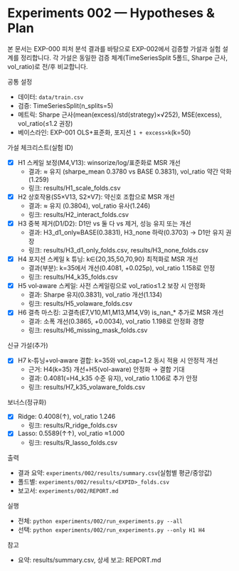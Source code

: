 # Experiments 002 — Hypotheses & Plan

본 문서는 EXP-000 피처 분석 결과를 바탕으로 EXP-002에서 검증할 가설과 실험 설계를 정리합니다. 각 가설은 동일한 검증 체계(TimeSeriesSplit 5폴드, Sharpe 근사, vol_ratio)로 전/후 비교합니다.

공통 설정
- 데이터: `data/train.csv`
- 검증: TimeSeriesSplit(n_splits=5)
- 메트릭: Sharpe 근사(mean(excess)/std(strategy)×√252), MSE(excess), vol_ratio(≤1.2 권장)
- 베이스라인: EXP-001 OLS+표준화, 포지션 `1 + excess×k`(k=50)

가설 체크리스트(실험 ID)
- [x] H1 스케일 보정(M4,V13): winsorize/log/표준화로 MSR 개선
  - 결과: ≈ 유지 (sharpe_mean 0.3780 vs BASE 0.3831), vol_ratio 약간 악화(1.259)
  - 링크: results/H1_scale_folds.csv
- [x] H2 상호작용(S5×V13, S2×V7): 약신호 조합으로 MSR 개선
  - 결과: ≈ 유지 (0.3804), vol_ratio 유사(1.246)
  - 링크: results/H2_interact_folds.csv
- [x] H3 중복 제거(D1/D2): D1만 vs 둘 다 vs 제거, 성능 유지 또는 개선
  - 결과: H3_d1_only≈BASE(0.3831), H3_none 하락(0.3703) → D1만 유지 권장
  - 링크: results/H3_d1_only_folds.csv, results/H3_none_folds.csv
- [x] H4 포지션 스케일 k 튜닝: k∈{20,35,50,70,90} 최적화로 MSR 개선
  - 결과(부분): k=35에서 개선(0.4081, +0.025p), vol_ratio 1.158로 안정
  - 링크: results/H4_k35_folds.csv
- [x] H5 vol‑aware 스케일: 사전 스케일링으로 vol_ratio≤1.2 보장 시 안정화
  - 결과: Sharpe 유지(0.3831), vol_ratio 개선(1.134)
  - 링크: results/H5_volaware_folds.csv
- [x] H6 결측 마스킹: 고결측(E7,V10,M1,M13,M14,V9) is_nan_* 추가로 MSR 개선
  - 결과: 소폭 개선(0.3865, +0.0034), vol_ratio 1.198로 안정화 경향
  - 링크: results/H6_missing_mask_folds.csv

신규 가설(추가)
- [x] H7 k‑튜닝+vol‑aware 결합: k=35와 vol_cap=1.2 동시 적용 시 안정적 개선
  - 근거: H4(k=35) 개선+H5(vol-aware) 안정화 → 결합 기대
  - 결과: 0.4081(=H4_k35 수준 유지), vol_ratio 1.106로 추가 안정
  - 링크: results/H7_k35_volaware_folds.csv

보너스(정규화)
- [x] Ridge: 0.4008(↑), vol_ratio 1.246
  - 링크: results/R_ridge_folds.csv
- [x] Lasso: 0.5589(↑↑), vol_ratio ≈1.000
  - 링크: results/R_lasso_folds.csv

출력
- 결과 요약: `experiments/002/results/summary.csv`(실험별 평균/중앙값)
- 폴드별: `experiments/002/results/<EXPID>_folds.csv`
- 보고서: `experiments/002/REPORT.md`

실행
- 전체: `python experiments/002/run_experiments.py --all`
- 선택: `python experiments/002/run_experiments.py --only H1 H4`

참고
- 요약: results/summary.csv, 상세 보고: REPORT.md
